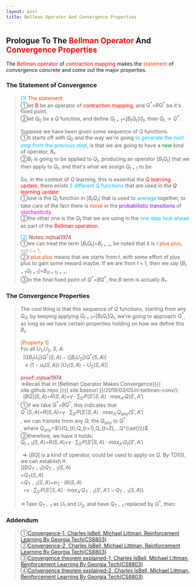```yaml
---
layout: post
title: Bellman Operator And Convergence Properties
---
```


## Prologue To The <font color="Red">Bellman Operator</font> And <font color="Red">Convergence Properties</font>
<p class="message">
The <font color="Red">Bellman operator</font> of <font color="Red">contraction mapping</font> makes the <font color="OrangeRed">statement</font> of convergence concrete and come out the major properties.
</p>

### The Statement of Convergence
><font color="DeepSkyBlue">[1]</font>
><font color="OrangeRed">The statement</font>  
>&#10112;let <font color="Red">B</font> be an operator of <font color="Red">contraction mapping</font>, and $Q^{\ast}$=$BQ^{\ast}$ be it's fixed point.  
>&#10113;let $Q_{0}$ be a $Q$ function, and define $Q_{t+1}$=$\lbrack B_{t}Q_{t}\rbrack Q_{t}$, then $Q_{t}\rightarrow Q^{\ast}$.  
>
>Suppose we have been given some sequence of $Q$ functions.  
>&#10112;it starts off with $Q_{0}$ and the way we're going <font color="DeepSkyBlue">to generate the next step from the previous step</font>, is that we are going to have a <font color="Green">new</font> kind of operator, $B_{t}$.  
>&#10113;$B_{t}$ is going to be applied to $Q_{t}$, producing an operator $\lbrack B_{t}Q_{t}\rbrack$ that we then apply to $Q_{t}$, and that's what we assign $Q_{t+1}$ to be.  
>
>So, in the context of $Q$ learning, this is essential the <font color="Red">$Q$ learning update</font>, there exists <font color="DeepSkyBlue">2 different $Q$ functions</font> that are used in the <font color="Red">$Q$ learning update</font>:  
>&#10112;one is the $Q_{t}$ function in $\lbrack B_{t}Q_{t}\rbrack$ that is used to <font color="DeepSkyBlue">average</font> together, to take care of the fact there is <font color="OrangeRed">noise</font> in the <font color="#8400E6">probabilistic transitions</font> of <font color="#EB00EB">stochasticity</font>.  
>&#10113;the other one is the $Q_{t}$ that we are using in the <font color="DeepSkyBlue">one step look ahead</font> as part of the <font color="Red">Bellman operation</font>.   
>
><font color="DeepSkyBlue">[2]</font>
><font color="Brown">Notes::mjtsai1974</font>  
>&#10112;we can treat the term $\lbrack B_{t}Q_{t}\rbrack$=$B_{t++}$, be noted that it is <font color="OrangeRed">$t$ plus plus</font>, <font color="RosyBrown">not $t+1$</font>.  
>&#10113;<font color="OrangeRed">$t$ plus plus</font> means that we starts from $t$, with some effort of plus plus to gain some reward maybe.  If we are from $t+1$, then we say $\lbrack B_{t+1}Q_{t+1}\rbrack$=$B_{(t+1)++}$.  
>&#10114;in the final fixed point of $Q^{\ast}$=$BQ^{\ast}$, the $B$ term is actually $B_{\ast}$.  

### The Convergence Properties
>The cool thing is that this sequence of $Q$ functions, starting from any $Q_{0}$, by keeping applying $Q_{t+1}$=$\lbrack B_{t}Q_{t}\rbrack Q_{t}$, we're going to approach $Q^{\ast}$, as long as we have certain properties holding on how we define this $B_{t}$.  
>
><font color="OrangeRed">[Property 1]</font>  
>For all $U_{1}$,$U_{2}$, $S$, $A$:  
>$\;\;\vert(\lbrack B_{t}U_{1}\rbrack)Q^{\ast}(S,A)-(\lbrack B_{t}U_{2}\rbrack)Q^{\ast}(S,A)\vert$  
>$\;\;\leq(1-\alpha_{t}(S,A))\cdot\vert U_{1}(S,A)-U_{2}(S,A)\vert$  
>
><font color="Brown">proof::mjtsai1974</font>  
>$\Rightarrow$Recall that in [Bellman Operator Makes Convergence]({{ site.github.repo }}{{ site.baseurl }}/2019/03/05/rl-bellman-conv/):  
>$\;\;\lbrack BQ\rbrack(S,A)$=$R(S,A)$+$\gamma\cdot\sum_{S'}P(S'\vert S,A)\cdot max_{A'}Q(S',A')$  
>&#10112;if we take $Q^{\ast}$=$BQ^{\ast}$, this indicates that  
>$Q^{\ast}(S,A)$=$R(S,A)$+$\gamma\cdot\sum_{S'}P(S'\vert S,A)\cdot max_{A'}Q_{any}(S',A')$  
>, we can transite from any $Q$, the $Q_{any}$ to $Q^{\ast}$  
>, where $Q_{any}$=$\\{Q_{t},Q_{t+1},Q_{t+2},...Q^{\ast}\\}$  
>&#10113;therefore, we have it holds:  
>$Q_{t+1}(S,A)$=$R(S,A)$+$\gamma\cdot\sum_{S'}P(S'\vert S,A)\cdot max_{A'}Q_{t}(S',A')$  
>
>$\Rightarrow\lbrack BQ\rbrack$ is a kind of operator, could be used to apply on $Q$.  By $TD(0)$, we can establish it:  
>$(\lbrack BQ_{T-1}\rbrack)Q_{T-1}(S,A)$  
>=$Q_{T}(S,A)$  
>=$Q_{T-1}(S,A)$+$\alpha_{T}\cdot(R(S,A)$  
>$\;\;$+$\gamma\cdot\sum_{S'}P(S'\vert S,A)\cdot max_{A'}Q_{T-1}(S',A')-Q_{T-1}(S,A))$  
>
>$\Rightarrow$Take $Q_{T-1}$ as $U_{1}$ and $U_{2}$, and have $Q_{T-1}$ replaced by $Q^{\ast}$, then:  
>

<!--
><font color="OrangeRed">[Property 2]</font>  
>
><font color="OrangeRed">[Property 3]</font>  
>
-->

### Addendum
>&#10112;[Convergence-1, Charles IsBell, Michael Littman, Reinforcement Learning By Georgia Tech(CS8803)](https://classroom.udacity.com/courses/ud600/lessons/4436560172/concepts/44332503000923)  
>&#10113;[Convergence-2, Charles IsBell, Michael Littman, Reinforcement Learning By Georgia Tech(CS8803)](https://classroom.udacity.com/courses/ud600/lessons/4436560172/concepts/44332503010923)  
>&#10114;[Convergence theorem explained-1, Charles IsBell, Michael Littman, Reinforcement Learning By Georgia Tech(CS8803)](https://classroom.udacity.com/courses/ud600/lessons/4436560172/concepts/44332503020923)  
>&#10115;[Convergence theorem explained-2, Charles IsBell, Michael Littman, Reinforcement Learning By Georgia Tech(CS8803)](https://classroom.udacity.com/courses/ud600/lessons/4436560172/concepts/44332503030923)  

<!-- Γ -->
<!-- \Omega -->
<!-- \cap intersection -->
<!-- \cup union -->
<!-- \frac{\Gamma(k + n)}{\Gamma(n)} \frac{1}{r^k}  -->
<!-- \mbox{\large$\vert$}\nolimits_0^\infty -->
<!-- \vert_0^\infty -->
<!-- \vert_{0.5}^{\infty} -->
<!-- &prime; ′ -->
<!-- &Prime; ″ -->
<!-- $E\lbrack X\rbrack$ -->
<!-- \overline{X_n} -->
<!-- \underset{Succss}P -->
<!-- \frac{{\overline {X_n}}-\mu}{S/\sqrt n} -->
<!-- \lim_{t\rightarrow\infty} -->
<!-- \int_{0}^{a}\lambda\cdot e^{-\lambda\cdot t}\operatorname dt -->
<!-- \Leftrightarrow -->
<!-- \prod_{v\in V} -->
<!-- \subset -->
<!-- \subseteq -->
<!-- \varnothing -->
<!-- \perp -->
<!-- \overset\triangle= -->
<!-- \left|X\right| -->
<!-- \xrightarrow{r_t} -->
<!-- \left\|?\right\| => ||?||-->
<!-- \left|?\right| => |?|-->
<!-- \lbrack BQ\rbrack => [BQ] -->

<!-- Notes -->
<!-- <font color="OrangeRed">items, verb, to make it the focus, mathematic expression</font> -->
<!-- <font color="Red">KKT</font> -->
<!-- <font color="Red">SMO heuristics</font> -->
<!-- <font color="Red">F</font> distribution -->
<!-- <font color="Red">t</font> distribution -->
<!-- <font color="DeepSkyBlue">suggested item, soft item</font> -->
<!-- <font color="RoyalBlue">old alpha, quiz, example</font> -->
<!-- <font color="Green">new alpha</font> -->

<!-- <font color="#C20000">conclusion, finding</font> -->
<!-- <font color="DeepPink">positive conclusion, finding</font> -->
<!-- <font color="RosyBrown">negative conclusion, finding</font> -->

<!-- <font color="#00ADAD">policy</font> -->
<!-- <font color="#6100A8">full observable</font> -->
<!-- <font color="#FFAC12">partial observable</font> -->
<!-- <font color="#EB00EB">stochastic</font> -->
<!-- <font color="#8400E6">state transition</font> -->
<!-- <font color="#D600D6">discount factor gamma $\gamma$</font> -->
<!-- <font color="#D600D6">$V(S)$</font> -->
<!-- <font color="#9300FF">immediate reward R(S)</font> -->

<!-- ### <font color="RoyalBlue">Example</font>: Illustration By Rainy And Sunny Days In One Week -->
<!-- <font color="RoyalBlue">[Question]</font> -->
<!-- <font color="DeepSkyBlue">[Answer]</font> -->

<!-- <font color="Brown">Notes::mjtsai1974</font> -->

<!-- 
[1]Given the vehicles pass through a highway toll station is $6$ per minute, what is the probability that no cars within $30$ seconds?
><font color="DeepSkyBlue">[1]</font>
><font color="OrangeRed">Given the vehicles pass through a highway toll station is $6$ per minute, what is the probability that no cars within $30$ seconds?</font>  
-->

<!--
><font color="DeepSkyBlue">[Notes]</font>
><font color="OrangeRed">Why at this moment, the Poisson and exponential probability come out with different result?</font>  
-->

<!-- https://www.medcalc.org/manual/gamma_distribution_functions.php -->
<!-- https://www.statlect.com/probability-distributions/student-t-distribution#hid5 -->
<!-- http://www.wiris.com/editor/demo/en/ -->